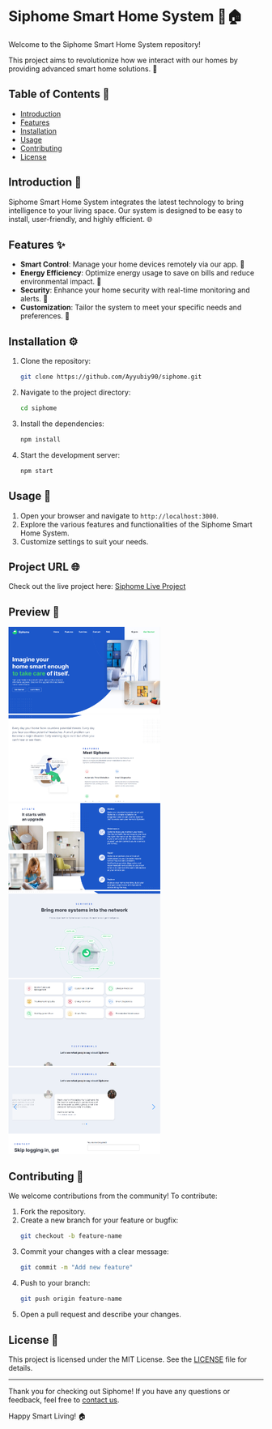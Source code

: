 # Siphome Smart Home System 🌟🏠

Welcome to the Siphome Smart Home System repository! 

This project aims to revolutionize how we interact with our homes by providing advanced smart home solutions. 🧠

## Table of Contents 📑
- [Introduction](#introduction)
- [Features](#features)
- [Installation](#installation)
- [Usage](#usage)
- [Contributing](#contributing)
- [License](#license)

## Introduction 📖

Siphome Smart Home System integrates the latest technology to bring intelligence to your living space. Our system is designed to be easy to install, user-friendly, and highly efficient. 🌐

## Features ✨

- **Smart Control**: Manage your home devices remotely via our app. 📱
- **Energy Efficiency**: Optimize energy usage to save on bills and reduce environmental impact. 🌱
- **Security**: Enhance your home security with real-time monitoring and alerts. 🚨
- **Customization**: Tailor the system to meet your specific needs and preferences. 🎨

## Installation ⚙️

1. Clone the repository:
   ```bash
   git clone https://github.com/Ayyubiy90/siphome.git
   ```
2. Navigate to the project directory:
   ```bash
   cd siphome
   ```
3. Install the dependencies:
   ```bash
   npm install
   ```
4. Start the development server:
   ```bash
   npm start
   ```

## Usage 🚀

1. Open your browser and navigate to `http://localhost:3000`.
2. Explore the various features and functionalities of the Siphome Smart Home System.
3. Customize settings to suit your needs.

## Project URL 🌐

Check out the live project here: [Siphome Live Project](https://siphome-chinxas-projects.vercel.app/)

## Preview 📸

<img src="./src/assets/preview/Screenshot (20).png" alt="Preview" width="300"/>              <img src="./src/assets/preview/Screenshot (21).png" alt="Preview" width="300"/>
<img src="./src/assets/preview/Screenshot (22).png" alt="Preview" width="300"/>              <img src="./src/assets/preview/Screenshot (23).png" alt="Preview" width="300"/>
<img src="./src/assets/preview/Screenshot (24).png" alt="Preview" width="300"/>              <img src="./src/assets/preview/Screenshot (25).png" alt="Preview" width="300"/>


## Contributing 🤝

We welcome contributions from the community! To contribute:

1. Fork the repository.
2. Create a new branch for your feature or bugfix:
   ```bash
   git checkout -b feature-name
   ```
3. Commit your changes with a clear message:
   ```bash
   git commit -m "Add new feature"
   ```
4. Push to your branch:
   ```bash
   git push origin feature-name
   ```
5. Open a pull request and describe your changes.

## License 📜

This project is licensed under the MIT License. See the [LICENSE](LICENSE) file for details.

---

Thank you for checking out Siphome!
If you have any questions or feedback, feel free to [contact us](mailto:abdullahabdurazaq10@gmail.com).

Happy Smart Living! 🏠
